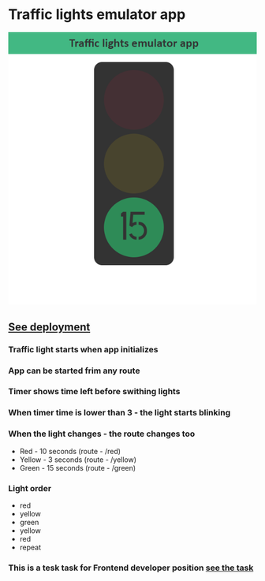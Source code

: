 # Traffic lights emulator app

![image](https://github.com/Nickborovkov/traffic_lights_emulator_app/blob/master/appScreenshot.png)

## [See deployment](https://nickborovkov.github.io/traffic_lights_emulator_app/)

### Traffic light starts when app initializes

### App can be started frim any route

### Timer shows time left before swithing lights

### When timer time is lower than 3 - the light starts blinking

### When the light changes - the route changes too
- Red - 10 seconds (route - /red)
- Yellow - 3 seconds (route - /yellow)
- Green - 15 seconds (route - /green)

### Light order
- red
- yellow
- green
- yellow
- red
- repeat

### This is a tesk task for Frontend developer position [see the task](https://github.com/Nickborovkov/traffic_lights_emulator_app/blob/master/task.md)
